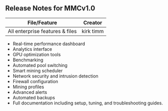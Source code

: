 ## Release Notes for MMCv1.0

| File/Feature                      | Creator     |
|-----------------------------------|-------------|
| All enterprise features & files   | kirk timm   |

- Real-time performance dashboard
- Analytics interface
- GPU optimization tools
- Benchmarking
- Automated pool switching
- Smart mining scheduler
- Network security and intrusion detection
- Firewall configuration
- Mining profiles
- Advanced alerts
- Automated backups
- Full documentation including setup, tuning, and troubleshooting guides.